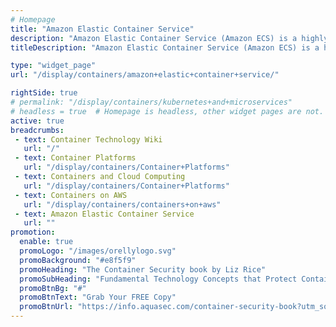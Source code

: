 ```yaml
---
# Homepage
title: "Amazon Elastic Container Service"
description: "Amazon Elastic Container Service (Amazon ECS) is a highly scalable, fast, container management service that makes it easy to run, stop, and manage Docker containers on a cluster. This page gathers resources about how to set up and run container images on Amazon EC2 Container Service."
titleDescription: "Amazon Elastic Container Service (Amazon ECS) is a highly scalable, fast, container management service that makes it easy to run, stop, and manage Docker containers on a cluster. This page gathers resources about how to set up and run container images on Amazon EC2 Container Service." 

type: "widget_page"
url: "/display/containers/amazon+elastic+container+service/" 

rightSide: true 
# permalink: "/display/containers/kubernetes+and+microservices"
# headless = true  # Homepage is headless, other widget pages are not.
active: true
breadcrumbs:
 - text: Container Technology Wiki
   url: "/"
 - text: Container Platforms
   url: "/display/containers/Container+Platforms"
 - text: Containers and Cloud Computing
   url: "/display/containers/Container+Platforms"
 - text: Containers on AWS
   url: "/display/containers/containers+on+aws"
 - text: Amazon Elastic Container Service
   url: ""
promotion:
  enable: true
  promoLogo: "/images/orellylogo.svg"
  promoBackground: "#e8f5f9"
  promoHeading: "The Container Security book by Liz Rice"
  promoSubHeading: "Fundamental Technology Concepts that Protect Containerized Applications"
  promoBtnBg: "#"
  promoBtnText: "Grab Your FREE Copy"
  promoBtnUrl: "https://info.aquasec.com/container-security-book?utm_source=wiki"
---
```



